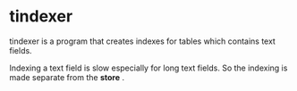 # tindexer

tindexer is a program that creates indexes for tables which contains text fields.

Indexing a text field is slow especially for long text fields. So the indexing is made separate from the 
**store** .